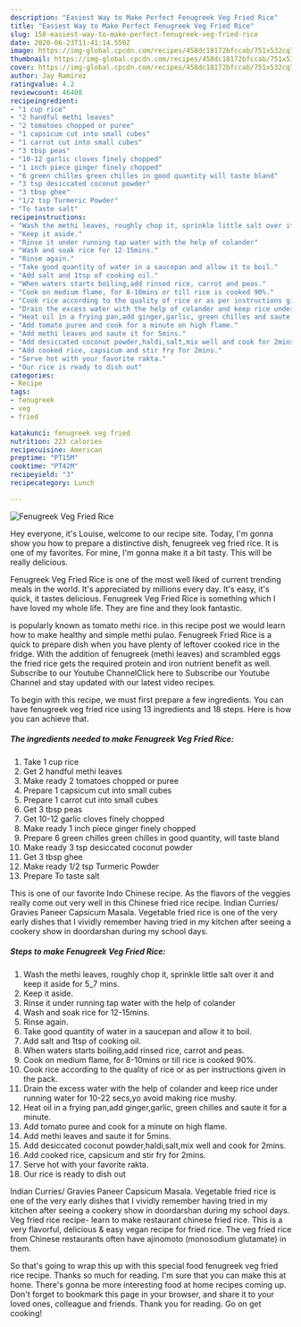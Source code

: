 ```yaml
---
description: "Easiest Way to Make Perfect Fenugreek Veg Fried Rice"
title: "Easiest Way to Make Perfect Fenugreek Veg Fried Rice"
slug: 158-easiest-way-to-make-perfect-fenugreek-veg-fried-rice
date: 2020-06-23T11:41:14.550Z
image: https://img-global.cpcdn.com/recipes/458dc18172bfccab/751x532cq70/fenugreek-veg-fried-rice-recipe-main-photo.jpg
thumbnail: https://img-global.cpcdn.com/recipes/458dc18172bfccab/751x532cq70/fenugreek-veg-fried-rice-recipe-main-photo.jpg
cover: https://img-global.cpcdn.com/recipes/458dc18172bfccab/751x532cq70/fenugreek-veg-fried-rice-recipe-main-photo.jpg
author: Jay Ramirez
ratingvalue: 4.2
reviewcount: 46408
recipeingredient:
- "1 cup rice"
- "2 handful methi leaves"
- "2 tomatoes chopped or puree"
- "1 capsicum cut into small cubes"
- "1 carrot cut into small cubes"
- "3 tbsp peas"
- "10-12 garlic cloves finely chopped"
- "1 inch piece ginger finely chopped"
- "6 green chilles green chilles in good quantity will taste bland"
- "3 tsp desiccated coconut powder"
- "3 tbsp ghee"
- "1/2 tsp Turmeric Powder"
- "To taste salt"
recipeinstructions:
- "Wash the methi leaves, roughly chop it, sprinkle little salt over it and keep it aside for 5_7 mins."
- "Keep it aside."
- "Rinse it under running tap water with the help of colander"
- "Wash and soak rice for 12-15mins."
- "Rinse again."
- "Take good quantity of water in a saucepan and allow it to boil."
- "Add salt and 1tsp of cooking oil."
- "When waters starts boiling,add rinsed rice, carrot and peas."
- "Cook on medium flame, for 8-10mins or till rice is cooked 90%."
- "Cook rice according to the quality of rice or as per instructions given in the pack."
- "Drain the excess water with the help of colander and keep rice under running water for 10-22 secs,yo avoid making rice mushy."
- "Heat oil in a frying pan,add ginger,garlic, green chilles and saute it for a minute."
- "Add tomato puree and cook for a minute on high flame."
- "Add methi leaves and saute it for 5mins."
- "Add desiccated coconut powder,haldi,salt,mix well and cook for 2mins."
- "Add cooked rice, capsicum and stir fry for 2mins."
- "Serve hot with your favorite rakta."
- "Our rice is ready to dish out"
categories:
- Recipe
tags:
- fenugreek
- veg
- fried

katakunci: fenugreek veg fried 
nutrition: 223 calories
recipecuisine: American
preptime: "PT15M"
cooktime: "PT42M"
recipeyield: "3"
recipecategory: Lunch

---
```



![Fenugreek Veg Fried Rice](https://img-global.cpcdn.com/recipes/458dc18172bfccab/751x532cq70/fenugreek-veg-fried-rice-recipe-main-photo.jpg)

Hey everyone, it's Louise, welcome to our recipe site. Today, I'm gonna show you how to prepare a distinctive dish, fenugreek veg fried rice. It is one of my favorites. For mine, I'm gonna make it a bit tasty. This will be really delicious.

Fenugreek Veg Fried Rice is one of the most well liked of current trending meals in the world. It's appreciated by millions every day. It's easy, it's quick, it tastes delicious. Fenugreek Veg Fried Rice is something which I have loved my whole life. They are fine and they look fantastic.

is popularly known as tomato methi rice. in this recipe post we would learn how to make healthy and simple methi pulao. Fenugreek Fried Rice is a quick to prepare dish when you have plenty of leftover cooked rice in the fridge. With the addition of fenugreek (methi leaves) and scrambled eggs the fried rice gets the required protein and iron nutrient benefit as well. Subscribe to our Youtube ChannelClick here to Subscribe our Youtube Channel and stay updated with our latest video recipes.


To begin with this recipe, we must first prepare a few ingredients. You can have fenugreek veg fried rice using 13 ingredients and 18 steps. Here is how you can achieve that.

<!--inarticleads1-->

##### The ingredients needed to make Fenugreek Veg Fried Rice:

1. Take 1 cup rice
1. Get 2 handful methi leaves
1. Make ready 2 tomatoes chopped or puree
1. Prepare 1 capsicum cut into small cubes
1. Prepare 1 carrot cut into small cubes
1. Get 3 tbsp peas
1. Get 10-12 garlic cloves finely chopped
1. Make ready 1 inch piece ginger finely chopped
1. Prepare 6 green chilles green chilles in good quantity, will taste bland
1. Make ready 3 tsp desiccated coconut powder
1. Get 3 tbsp ghee
1. Make ready 1/2 tsp Turmeric Powder
1. Prepare To taste salt


This is one of our favorite Indo Chinese recipe. As the flavors of the veggies really come out very well in this Chinese fried rice recipe. Indian Curries/ Gravies Paneer Capsicum Masala. Vegetable fried rice is one of the very early dishes that I vividly remember having tried in my kitchen after seeing a cookery show in doordarshan during my school days. 

<!--inarticleads2-->

##### Steps to make Fenugreek Veg Fried Rice:

1. Wash the methi leaves, roughly chop it, sprinkle little salt over it and keep it aside for 5_7 mins.
1. Keep it aside.
1. Rinse it under running tap water with the help of colander
1. Wash and soak rice for 12-15mins.
1. Rinse again.
1. Take good quantity of water in a saucepan and allow it to boil.
1. Add salt and 1tsp of cooking oil.
1. When waters starts boiling,add rinsed rice, carrot and peas.
1. Cook on medium flame, for 8-10mins or till rice is cooked 90%.
1. Cook rice according to the quality of rice or as per instructions given in the pack.
1. Drain the excess water with the help of colander and keep rice under running water for 10-22 secs,yo avoid making rice mushy.
1. Heat oil in a frying pan,add ginger,garlic, green chilles and saute it for a minute.
1. Add tomato puree and cook for a minute on high flame.
1. Add methi leaves and saute it for 5mins.
1. Add desiccated coconut powder,haldi,salt,mix well and cook for 2mins.
1. Add cooked rice, capsicum and stir fry for 2mins.
1. Serve hot with your favorite rakta.
1. Our rice is ready to dish out


Indian Curries/ Gravies Paneer Capsicum Masala. Vegetable fried rice is one of the very early dishes that I vividly remember having tried in my kitchen after seeing a cookery show in doordarshan during my school days. Veg fried rice recipe- learn to make restaurant chinese fried rice. This is a very flavorful, delicious &amp; easy vegan recipe for fried rice. The veg fried rice from Chinese restaurants often have ajinomoto (monosodium glutamate) in them. 

So that's going to wrap this up with this special food fenugreek veg fried rice recipe. Thanks so much for reading. I'm sure that you can make this at home. There's gonna be more interesting food at home recipes coming up. Don't forget to bookmark this page in your browser, and share it to your loved ones, colleague and friends. Thank you for reading. Go on get cooking!
